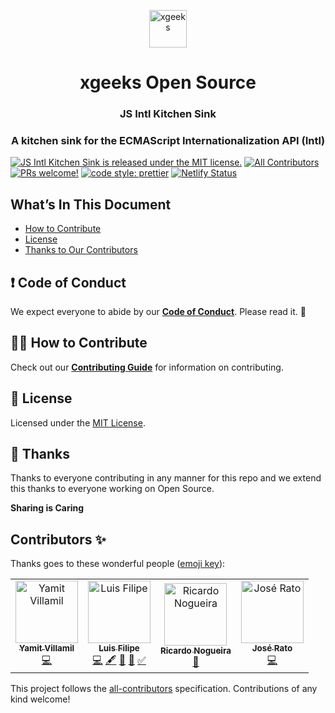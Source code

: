 <p align="center">
  <a href="http://www.xgeeks.io/">
    <img alt="xgeeks" src="https://media.licdn.com/dms/image/C4E0BAQHkZ9eUEVmgDw/company-logo_400_400/0?e=1579132800&v=beta&t=wore0JTD8ZNCIZ83dkPVL9Dx8cJifi90FNuJNSxLlCk" width="60" />
  </a>
</p>
<h1 align="center">
  xgeeks Open Source
</h1>

<h3 align="center">
  JS Intl Kitchen Sink
</h3>
<h3 align="center">
  A kitchen sink for the ECMAScript Internationalization API (Intl)
</h3>

[![JS Intl Kitchen Sink is released under the MIT license.](https://img.shields.io/badge/license-MIT-blue.svg)](./LICENSE)
[![All Contributors](https://img.shields.io/badge/all_contributors-4-orange.svg?style=flat-square)](#contributors)
[![PRs welcome!](https://img.shields.io/badge/PRs-welcome-brightgreen.svg)](./CONTRIBUTING.md)
[![code style: prettier](https://img.shields.io/badge/code_style-prettier-ff69b4.svg?style=flat-square)](https://github.com/prettier/prettier)
[![Netlify Status](https://api.netlify.com/api/v1/badges/280a47cd-ad62-405f-a17a-abe3e1c58cc5/deploy-status)](https://js-intl-kitchen-sink.netlify.com/)

## What’s In This Document

- [How to Contribute](#-how-to-contribute)
- [License](#memo-license)
- [Thanks to Our Contributors](#-thanks)

## ❗ Code of Conduct

We expect everyone to abide by our [**Code of Conduct**](https://github.com/xgeekshq/js-intl-kitchen-sink/blob/master/CODE_OF_CONDUCT.md). Please read it. 🤝

## 🙌🏻 How to Contribute

Check out our [**Contributing Guide**](https://github.com/xgeekshq/js-intl-kitchen-sink/blob/master/CONTRIBUTING.md) for information on contributing.

## :memo: License

Licensed under the [MIT License](./LICENSE).

## 💜 Thanks

Thanks to everyone contributing in any manner for this repo and we extend this thanks to everyone working on Open Source.

**Sharing is Caring**

## Contributors ✨

Thanks goes to these wonderful people ([emoji key](https://allcontributors.org/docs/en/emoji-key)):

<!-- ALL-CONTRIBUTORS-LIST:START - Do not remove or modify this section -->
<!-- prettier-ignore -->
<table>
  <tr>
    <td align="center"><a href="https://github.com/yamitrvg12"><img src="https://avatars2.githubusercontent.com/u/2787954?v=4" width="100px;" alt="Yamit Villamil"/><br /><sub><b>Yamit Villamil</b></sub></a><br /><a href="https://github.com/xgeekshq/js-intl-kitchen-sink/commits?author=yamitrvg12" title="Code">💻</a></td>
    <td align="center"><a href="https://medium.com/@luis.fgbo"><img src="https://avatars0.githubusercontent.com/u/9373787?v=4" width="100px;" alt="Luis Filipe"/><br /><sub><b>Luis Filipe</b></sub></a><br /><a href="https://github.com/xgeekshq/js-intl-kitchen-sink/commits?author=luisFilipePT" title="Code">💻</a> <a href="#content-luisFilipePT" title="Content">🖋</a> <a href="#projectManagement-luisFilipePT" title="Project Management">📆</a> <a href="#review-luisFilipePT" title="Reviewed Pull Requests">👀</a> <a href="#tutorial-luisFilipePT" title="Tutorials">✅</a></td>
    <td align="center"><a href="https://github.com/rnogueira"><img src="https://avatars2.githubusercontent.com/u/1999330?v=4" width="100px;" alt="Ricardo Nogueira"/><br /><sub><b>Ricardo Nogueira</b></sub></a><br /><a href="#review-rnogueira" title="Reviewed Pull Requests">👀</a></td>
    <td align="center"><a href="https://github.com/jratoxgeeks"><img src="https://avatars2.githubusercontent.com/u/47243742?v=4" width="100px;" alt="José Rato"/><br /><sub><b>José Rato</b></sub></a><br /><a href="https://github.com/xgeekshq/js-intl-kitchen-sink/commits?author=jratoxgeeks" title="Code">💻</a></td>
  </tr>
</table>

<!-- ALL-CONTRIBUTORS-LIST:END -->

This project follows the [all-contributors](https://github.com/all-contributors/all-contributors) specification. Contributions of any kind welcome!
